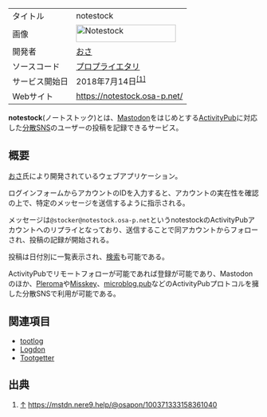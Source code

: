 <div>

|                |                                                                                                                                                                                                                                                                                                                                                   |
|----------------|---------------------------------------------------------------------------------------------------------------------------------------------------------------------------------------------------------------------------------------------------------------------------------------------------------------------------------------------------|
| タイトル       | notestock                                                                                                                                                                                                                                                                                                                                         |
| 画像           | [<img src="/images/thumb/6/67/Notestok-logo.svg/200px-Notestok-logo.svg.png" srcset="/images/thumb/6/67/Notestok-logo.svg/300px-Notestok-logo.svg.png 1.5x, /images/thumb/6/67/Notestok-logo.svg/400px-Notestok-logo.svg.png 2x" width="200" height="35" alt="Notestock" />](/%E3%83%95%E3%82%A1%E3%82%A4%E3%83%AB:Notestok-logo.svg "Notestock") |
| 開発者         | [おさ](/%E3%81%8A%E3%81%95 "おさ")                                                                                                                                                                                                                                                                                                                |
| ソースコード   | [プロプライエタリ](/%E3%83%97%E3%83%AD%E3%83%97%E3%83%A9%E3%82%A4%E3%82%A8%E3%82%BF%E3%83%AA "プロプライエタリ")                                                                                                                                                                                                                                  |
| サービス開始日 | 2018年7月14日<sup>[\[1\]](#cite_note-1)</sup>                                                                                                                                                                                                                                                                                                     |
| Webサイト      | <a href="https://notestock.osa-p.net/" rel="nofollow">https://notestock.osa-p.net/</a>                                                                                                                                                                                                                                                            |

  
**notestock**(ノートストック)とは、[Mastodon](/Mastodon "Mastodon")をはじめとする[ActivityPub](/ActivityPub "ActivityPub")に対応した[分散SNS](/%E5%88%86%E6%95%A3SNS "分散SNS")のユーザーの投稿を記録できるサービス。

## 概要

[おさ](/%E3%81%8A%E3%81%95 "おさ")氏により開発されているウェブアプリケーション。

ログインフォームからアカウントのIDを入力すると、アカウントの実在性を確認の上で、特定のメッセージを送信するように指示される。

メッセージは`@stocker@notestock.osa-p.net`というnotestockのActivityPubアカウントへのリプライとなっており、送信することで同アカウントからフォローされ、投稿の記録が開始される。

投稿は日付別に一覧表示され、[検索](/%E6%A4%9C%E7%B4%A2 "検索")も可能である。

ActivityPubでリモートフォローが可能であれば登録が可能であり、Mastodonのほか、[Pleroma](/Pleroma "Pleroma")や[Misskey](/Misskey "Misskey")、[microblog.pub](/Microblog.pub "Microblog.pub")などのActivityPubプロトコルを擁した分散SNSで利用が可能である。

## 関連項目

-   [tootlog](/Tootlog "Tootlog")
-   [Logdon](/Logdon "Logdon")
-   [Tootgetter](/Tootgetter "Tootgetter")

## 出典

<div>

1.  [↑](#cite_ref-1) <a href="https://mstdn.nere9.help/@osapon/100371333158361040" rel="nofollow">https://mstdn.nere9.help/@osapon/100371333158361040</a>

</div>

</div>
